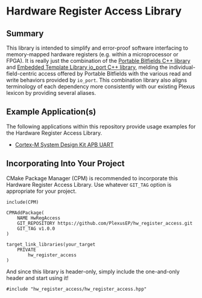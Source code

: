 # Hardware Register Access Library

## Summary

This library is intended to simplify and error-proof software interfacing to memory-mapped hardware registers (e.g. within a microprocessor or FPGA).  It is really just the combination of the [Portable Bitfields C++ library](https://github.com/KKoovalsky/PortableBitfields) and [Embedded Template Library io_port C++ library](https://www.etlcpp.com/io_port.html), melding the individual-field-centric access offered by Portable Bitfields with the various read and write behaviors provided by `io_port`.  This combination library also aligns terminology of each dependency more consistently with our existing Plexus lexicon by providing several aliases.

## Example Application(s)

The following applications within this repository provide usage examples for the Hardware Register Access Library.

* [Cortex-M System Design Kit APB UART](./apps/hw_register_access_cmsdk_apb_uart_example/readme.md)

## Incorporating Into Your Project

CMake Package Manager (CPM) is recommended to incorporate this Hardware Register Access Library.  Use whatever `GIT_TAG` option is appropriate for your project.

```
include(CPM)

CPMAddPackage(
    NAME HwRegAccess
    GIT_REPOSITORY https://github.com/PlexusEP/hw_register_access.git
    GIT_TAG v1.0.0
)

target_link_libraries(your_target
    PRIVATE
        hw_register_access
)
```

And since this library is header-only, simply include the one-and-only header and start using it!

```
#include "hw_register_access/hw_register_access.hpp"
```
